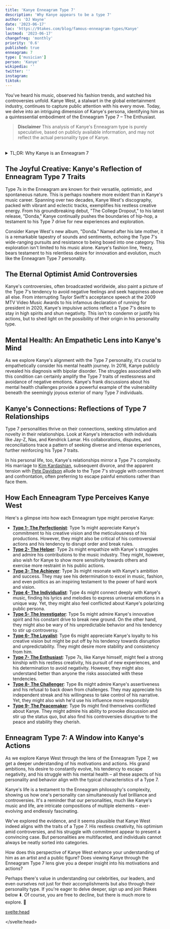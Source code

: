 ```yaml
---
title: 'Kanye Enneagram Type 7'
description: 'Why Kanye appears to be a type 7'
author: 'DJ Wayne'
date: '2023-06-17'
loc: 'https://9takes.com/blog/famous-enneagram-types/Kanye'
lastmod: '2023-06-17'
changefreq: 'monthly'
priority: '0.6'
published: true
enneagram: 7
type: ['musician']
person: 'Kanye'
wikipedia: ''
twitter: ''
instagram:
tiktok:
---
```


<!--
notes:
Kanye West
Kanye West new album
Kanye West songs
Kanye West net worth
Kanye West Yeezy
Kanye West fashion
Kanye West and Kim Kardashian
Kanye West Donda
Kanye West tour
Kanye West discography
Kanye West news
Kanye West biography
Kanye West quotes
Kanye West sneakers
Kanye West music videos
Kanye West awards
Kanye West collaborations
Kanye West concerts
Kanye West merchandise
Kanye West interviews -->

<script>
	import  PopCard  from "../../../lib/components/atoms/PopCard.svelte";
</script>

<p class="firstLetter">You've heard his music, observed his fashion trends, and watched his controversies unfold. Kanye West, a stalwart in the global entertainment industry, continues to capture public attention with his every move. Today, we delve into an intriguing dimension of Kanye's persona, identifying him as a quintessential embodiment of the Enneagram Type 7 – The Enthusiast.</p>

> **Disclaimer** This analysis of Kanye's Enneagram type is purely speculative, based on publicly available information, and may not reflect the actual personality type of Kanye.

<div
	style="display: flex;
    justify-content: center;
    margin: 1rem 0;
	"
>
	<PopCard
		image={`/types/7s/${'Kanye'}.webp`}
		showIcon={false}
		enneagramType="7"
		displayText="Kanye"
		subtext=""
	/>
</div>

<details>
<summary class="accordion">TL;DR: Why Kanye is an Enneagram 7</summary>
<div class="panel">
<ul>
<li><b>Kanye's Relentless Creativity</b>: When we think of Kanye, his boundary-pushing music and fashion come to mind. His discography and fashion line, Yeezy, reflect the Enneagram Type 7's relentless drive for exploration and innovation. From "The College Dropout" to "Donda," Kanye's eclectic music encapsulates the restless creative energy inherent in Type 7s.</li>
<li><b>Kanye's Inner World</b>: Inside Kanye's mind, there's a continuous pursuit of novelty and avoidance of negative emotions, typical of Type 7s. His tendency to constantly create and innovate likely stems from this desire for new experiences, making his day-to-day life a vibrant, ever-changing landscape.
</li>
<li><b>Controversies and Type 7 Traits</b>: Kanye's controversies, like his interruption of Taylor Swift's acceptance speech and his presidential bid, echo Type 7's drive to maintain positivity and avoid negativity. This isn't to excuse his actions, but an empathetic lens into how Type 7's core fear of pain and deprivation might manifest in real-world scenarios.
</li>
<li><b>Kanye's Core Motivation</b>: Kanye's core motivation as a Type 7 seems to be a quest for freedom and satisfaction. Whether it's his constant musical evolution, his audacious public statements, or his exploration in the fashion industry, all can be traced back to the Type 7's innate desire for variety and personal fulfillment.
</li>
</ul>
  </div>
</details>

## The Joyful Creative: Kanye's Reflection of Enneagram Type 7 Traits

Type 7s in the Enneagram are known for their versatile, optimistic, and spontaneous nature. This is perhaps nowhere more evident than in Kanye's music career. Spanning over two decades, Kanye West's discography, packed with vibrant and eclectic tracks, exemplifies his restless creative energy. From his groundbreaking debut, "The College Dropout," to his latest release, "Donda," Kanye continually pushes the boundaries of hip-hop, a testament to his Type 7 drive for new experiences and exploration.

Consider Kanye West's new album, "Donda." Named after his late mother, it is a remarkable tapestry of sounds and sentiments, echoing the Type 7's wide-ranging pursuits and resistance to being boxed into one category. This exploration isn't limited to his music alone. Kanye's fashion line, Yeezy, bears testament to his relentless desire for innovation and evolution, much like the Enneagram Type 7 personality.

## The Eternal Optimist Amid Controversies

Kanye's controversies, often broadcasted worldwide, also paint a picture of the Type 7's tendency to avoid negative feelings and seek happiness above all else. From interrupting Taylor Swift's acceptance speech at the 2009 MTV Video Music Awards to his infamous declaration of running for president in 2020, Kanye's impulsive actions reflect a Type 7's desire to stay in high spirits and shun negativity. This isn't to condemn or justify his actions, but to shed light on the possibility of their origin in his personality type.

## Mental Health: An Empathetic Lens into Kanye's Mind

As we explore Kanye's alignment with the Type 7 personality, it's crucial to empathetically consider his mental health journey. In 2016, Kanye publicly revealed his diagnosis with bipolar disorder. The struggles associated with this condition can certainly amplify the Type 7 traits of restlessness and avoidance of negative emotions. Kanye's frank discussions about his mental health challenges provide a powerful example of the vulnerability beneath the seemingly joyous exterior of many Type 7 individuals.

## Kanye's Connections: Reflections of Type 7 Relationships

Type 7 personalities thrive on their connections, seeking stimulation and novelty in their relationships. Look at Kanye's interaction with individuals like Jay-Z, Nas, and Kendrick Lamar. His collaborations, disputes, and reconciliations trace a pattern of seeking diverse and intense experiences, further reinforcing his Type 7 traits.

In his personal life, too, Kanye's relationships mirror a Type 7's complexity. His marriage to <a href="/blog/famous-enneagram-types/Kim-Kardashian">Kim Kardashian</a>, subsequent divorce, and the apparent tension with <a href="/blog/famous-enneagram-types/Pete-Davidson">Pete Davidson</a> allude to the Type 7's struggle with commitment and confrontation, often preferring to escape painful emotions rather than face them.

## How Each Enneagram Type Perceives Kanye West

Here's a glimpse into how each Enneagram type might perceive Kanye:

- **[Type 1- The Perfectionist](/blog/enneagram/enneagram-type-1)**: Type 1s might appreciate Kanye's commitment to his creative vision and the meticulousness of his productions. However, they might also be critical of his controversial actions and his tendency to disrupt order and break rules.
- **[Type 2- The Helper](/blog/enneagram/enneagram-type-2)**: Type 2s might empathize with Kanye's struggles and admire his contributions to the music industry. They might, however, also wish for Kanye to show more sensitivity towards others and exercise more restraint in his public actions.
- **[Type 3- The Achiever](/blog/enneagram/enneagram-type-3)**: Type 3s might resonate with Kanye's ambition and success. They may see his determination to excel in music, fashion, and even politics as an inspiring testament to the power of hard work and vision.
- **[Type 4- The Individualist](/blog/enneagram/enneagram-type-4)**: Type 4s might connect deeply with Kanye's music, finding his lyrics and melodies to express universal emotions in a unique way. Yet, they might also feel conflicted about Kanye's polarizing public persona.
- **[Type 5- The Investigator](/blog/enneagram/enneagram-type-5)**: Type 5s might admire Kanye's innovative spirit and his constant drive to break new ground. On the other hand, they might also be wary of his unpredictable behavior and his tendency to stir up controversy.
- **[Type 6- The Loyalist](/blog/enneagram/enneagram-type-6)**: Type 6s might appreciate Kanye's loyalty to his creative vision but might be put off by his tendency towards disruption and unpredictability. They might desire more stability and consistency from him.
- **[Type 7- The Enthusiast](/blog/enneagram/enneagram-type-7)**: Type 7s, like Kanye himself, might feel a strong kinship with his restless creativity, his pursuit of new experiences, and his determination to avoid negativity. However, they might also understand better than anyone the risks associated with these tendencies.
- **[Type 8- The Challenger](/blog/enneagram/enneagram-type-8)**: Type 8s might admire Kanye's assertiveness and his refusal to back down from challenges. They may appreciate his independent streak and his willingness to take control of his narrative. Yet, they might also wish he'd use his influence more responsibly
- **[Type 9- The Peacemaker](/blog/enneagram/enneagram-type-9)**: Type 9s might find themselves conflicted about Kanye. They might admire his ability to provoke discussion and stir up the status quo, but also find his controversies disruptive to the peace and stability they cherish.

## Enneagram Type 7: A Window into Kanye's Actions

As we explore Kanye West through the lens of the Enneagram Type 7, we get a deeper understanding of his motivations and actions. His grand ambitions, his desire to constantly evolve, his tendency to escape negativity, and his struggle with his mental health – all these aspects of his personality and behavior align with the typical characteristics of a Type 7.

Kanye's life is a testament to the Enneagram philosophy's complexity, showing us how one's personality can simultaneously fuel brilliance and controversies. It's a reminder that our personalities, much like Kanye's music and life, are intricate compositions of multiple elements – ever-evolving and endlessly fascinating.

We've explored the evidence, and it seems plausible that Kanye West indeed aligns with the traits of a Type 7. His restless creativity, his optimism amid controversies, and his struggle with commitment appear to present a convincing case. But personalities are multifaceted, and individuals cannot always be neatly sorted into categories.

How does this perspective of Kanye West enhance your understanding of him as an artist and a public figure? Does viewing Kanye through the Enneagram Type 7 lens give you a deeper insight into his motivations and actions?

Perhaps there's value in understanding our celebrities, our leaders, and even ourselves not just for their accomplishments but also through their personality type. If you're eager to delve deeper, sign up and join 9takes below ⬇️. Of course, you are free to decline, but there is much more to explore. 🚀

<svelte:head>

<script type="application/ld+json">
  {
  "@context": "http://schema.org",
  "@graph": [
    {
      "@type": "Article",
      "articleBody": "This article explores the personality traits of Kanye West from the perspective of the Enneagram Type 7. Known for his restless creativity, a quest for new experiences, and a desire to avoid negativity, Kanye embodies many characteristics of Type 7 personalities. The article discusses various facets of Kanye's life and career that demonstrate his Type 7 characteristics, including his rise to fame, his inner world, controversies he's faced, and how these elements might be related to the core attributes of a Type 7.",
      "creator" : ["DJ Wayne"],
      "author": {
        "@type": "Person",
        "name": "DJ Wayne",
        "sameAs": ["https://www.instagram.com/djwayne3/", "https://www.youtube.com/@djwayne3", "https://www.linkedin.com/in/davidtwayne/", "https://twitter.com/djwayne3"
        ]
      },
      "dateModified": {
        "@type": "Date",
        "@value": "2023-06-23"
      },
      "datePublished": {
        "@type": "Date",
        "@value": "2023-06-23"
      },
      "description": "This blog post examines the reasons why Kanye West might be an Enneagram Type 7. It focuses on his personality traits, his motivations, his inner world, controversies he's faced, and how these elements might be related to the core attributes of a Type 7.",
      "headline": "Unraveling Kanye West: An Insight Into His Enneagram Type 7 Personality",
      "image": {
        "@type": "ImageObject",
        "height": 900,
        "url": "https://9takes.com/types/7s/Kanye.webp",
        "width": 900
      },
      "mainEntityOfPage": {
        "@id": "https://9takes.com/blog/famous-enneagram-types/kanye-west",
        "@type": "WebPage"
      },
      "mentions": {
        "@type": "Person",
        "name": "Kanye West",
        "sameAs": [ "https://en.wikipedia.org/wiki/Kanye_West", "https://twitter.com/kanyewest", "https://www.instagram.com/kanyewest/" ]
      },
      "publisher": {
        "@type": "Organization",
        "sameAs": ["https://www.instagram.com/9takesdotcom/", "https://twitter.com/9takesdotcom"],
        "logo": {
          "@type": "ImageObject",
          "url": "https://9takes.com/brand/darkRubix.png"
        },
        "name": "9takes"
      }
    },
    {
      "@type": "FAQPage",
      "mainEntity": [
        {
          "@type": "Question",
          "acceptedAnswer": {
            "@type": "Answer",
            "text": "Kanye West exhibits many characteristics associated with Enneagram Type 7 personalities. This includes his restless creativity, quest for new experiences, and a desire to avoid negativity. These characteristics are deeply rooted in his desire to experience a variety of things and avoid feeling pain, which is a core motivation for Type 7 individuals."
          },
          "name": "Why is Kanye West considered an Enneagram Type 7?"
        },
        {
          "@type": "Question",
          "acceptedAnswer": {
            "@type": "Answer",
            "text": "Kanye's success in multiple fields, his influential music and fashion careers, and his ability to bounce back from public controversies are all indicative of his Type 7 personality. Moreover, his constant pursuit of new ventures and his passion for creativity also reflect the strengths and growth potential of Type 7 individuals."
          },
          "name": "What are some examples of Kanye West's Type 7 characteristics?"
        }
      ]
    }
  ]
}
</script>

</svelte:head>

<style lang="scss">


</style>
